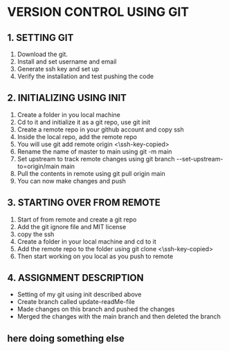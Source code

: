 ###
# VERSION CONTROL USING GIT
## 1. SETTING GIT
1. Download the git.
2. Install and set username and email
3. Generate ssh key and set up
4. Verify the installation and test pushing the code

## 2. INITIALIZING USING  INIT
1. Create a folder in you local machine
2. Cd to it and initialize it as a git repo, use git init
3. Create a remote repo in your github account and copy ssh
4. Inside the local repo, add the remote repo
5. You will use git add remote origin <\ssh-key-copied>
6. Rename the name of master to main using git -m main
7. Set upstream to track remote changes using git branch --set-upstream-to=origin/main main
8. Pull the contents in remote using git pull origin main
9. You can now make changes and push

## 3. STARTING OVER FROM REMOTE
1. Start of from remote and create a git repo
2. Add the git ignore file and MIT license
3. copy the ssh
4. Create a folder in your local machine and cd to it
5. Add the remote repo to the folder using git clone <\ssh-key-copied>
6. Then start working on you local as you push to remote
   
## 4. ASSIGNMENT DESCRIPTION
- Setting of my git using init described above
- Create branch called update-readMe-file
- Made changes on this branch and pushed the changes
- Merged the changes with the main branch and then deleted the branch

## here doing something else
